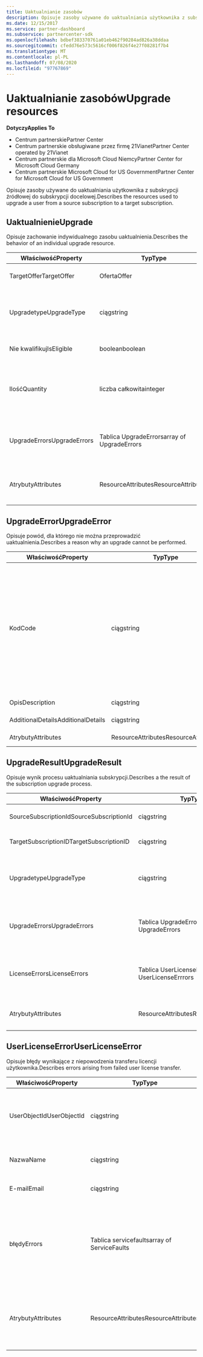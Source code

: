 ```yaml
---
title: Uaktualnianie zasobów
description: Opisuje zasoby używane do uaktualniania użytkownika z subskrypcji źródłowej do subskrypcji docelowej.
ms.date: 12/15/2017
ms.service: partner-dashboard
ms.subservice: partnercenter-sdk
ms.openlocfilehash: bdbef383370761a01eb462f90284ad826a38ddaa
ms.sourcegitcommit: cfedd76e573c5616cf006f826f4e27f08281f7b4
ms.translationtype: MT
ms.contentlocale: pl-PL
ms.lasthandoff: 07/08/2020
ms.locfileid: "97767869"
---
```

# <a name="upgrade-resources"></a><span data-ttu-id="a0623-103">Uaktualnianie zasobów</span><span class="sxs-lookup"><span data-stu-id="a0623-103">Upgrade resources</span></span>

<span data-ttu-id="a0623-104">**Dotyczy**</span><span class="sxs-lookup"><span data-stu-id="a0623-104">**Applies To**</span></span>

- <span data-ttu-id="a0623-105">Centrum partnerskie</span><span class="sxs-lookup"><span data-stu-id="a0623-105">Partner Center</span></span>
- <span data-ttu-id="a0623-106">Centrum partnerskie obsługiwane przez firmę 21Vianet</span><span class="sxs-lookup"><span data-stu-id="a0623-106">Partner Center operated by 21Vianet</span></span>
- <span data-ttu-id="a0623-107">Centrum partnerskie dla Microsoft Cloud Niemcy</span><span class="sxs-lookup"><span data-stu-id="a0623-107">Partner Center for Microsoft Cloud Germany</span></span>
- <span data-ttu-id="a0623-108">Centrum partnerskie Microsoft Cloud for US Government</span><span class="sxs-lookup"><span data-stu-id="a0623-108">Partner Center for Microsoft Cloud for US Government</span></span>

<span data-ttu-id="a0623-109">Opisuje zasoby używane do uaktualniania użytkownika z subskrypcji źródłowej do subskrypcji docelowej.</span><span class="sxs-lookup"><span data-stu-id="a0623-109">Describes the resources used to upgrade a user from a source subscription to a target subscription.</span></span>

## <a name="upgrade"></a><span data-ttu-id="a0623-110">Uaktualnienie</span><span class="sxs-lookup"><span data-stu-id="a0623-110">Upgrade</span></span>

<span data-ttu-id="a0623-111">Opisuje zachowanie indywidualnego zasobu uaktualnienia.</span><span class="sxs-lookup"><span data-stu-id="a0623-111">Describes the behavior of an individual upgrade resource.</span></span>

| <span data-ttu-id="a0623-112">Właściwość</span><span class="sxs-lookup"><span data-stu-id="a0623-112">Property</span></span>      | <span data-ttu-id="a0623-113">Typ</span><span class="sxs-lookup"><span data-stu-id="a0623-113">Type</span></span>                   | <span data-ttu-id="a0623-114">Opis</span><span class="sxs-lookup"><span data-stu-id="a0623-114">Description</span></span>                                                                                  |
|---------------|------------------------|----------------------------------------------------------------------------------------------|
| <span data-ttu-id="a0623-115">TargetOffer</span><span class="sxs-lookup"><span data-stu-id="a0623-115">TargetOffer</span></span>   | <span data-ttu-id="a0623-116">Oferta</span><span class="sxs-lookup"><span data-stu-id="a0623-116">Offer</span></span>                  | <span data-ttu-id="a0623-117">Oferta subskrypcji docelowej.</span><span class="sxs-lookup"><span data-stu-id="a0623-117">The offer of the target subscription.</span></span>                                                        |
| <span data-ttu-id="a0623-118">Upgradetype</span><span class="sxs-lookup"><span data-stu-id="a0623-118">UpgradeType</span></span>   | <span data-ttu-id="a0623-119">ciąg</span><span class="sxs-lookup"><span data-stu-id="a0623-119">string</span></span>                 | <span data-ttu-id="a0623-120">Typ uaktualnienia: "none", "upgrade \_ Only" lub "upgrade \_ with \_ License \_ transfer".</span><span class="sxs-lookup"><span data-stu-id="a0623-120">The type of upgrade: "none", "upgrade\_only", or "upgrade\_with\_license\_transfer".</span></span>         |
| <span data-ttu-id="a0623-121">Nie kwalifikuj</span><span class="sxs-lookup"><span data-stu-id="a0623-121">IsEligible</span></span>    | <span data-ttu-id="a0623-122">boolean</span><span class="sxs-lookup"><span data-stu-id="a0623-122">boolean</span></span>                | <span data-ttu-id="a0623-123">Określa, czy można wykonać uaktualnienie.</span><span class="sxs-lookup"><span data-stu-id="a0623-123">Identifies if the upgrade can be performed.</span></span>                                                  |
| <span data-ttu-id="a0623-124">Ilość</span><span class="sxs-lookup"><span data-stu-id="a0623-124">Quantity</span></span>      | <span data-ttu-id="a0623-125">liczba całkowita</span><span class="sxs-lookup"><span data-stu-id="a0623-125">integer</span></span>                | <span data-ttu-id="a0623-126">Oszacowanie ilości nowej oferty do zakupu.</span><span class="sxs-lookup"><span data-stu-id="a0623-126">The quantify of the new offer to be purchased.</span></span> <span data-ttu-id="a0623-127">Wartość domyślna to liczba dla subskrypcji źródłowej.</span><span class="sxs-lookup"><span data-stu-id="a0623-127">Defaults to the source subscription quantity.</span></span> |
| <span data-ttu-id="a0623-128">UpgradeErrors</span><span class="sxs-lookup"><span data-stu-id="a0623-128">UpgradeErrors</span></span> | <span data-ttu-id="a0623-129">Tablica UpgradeErrors</span><span class="sxs-lookup"><span data-stu-id="a0623-129">array of UpgradeErrors</span></span> | <span data-ttu-id="a0623-130">Powody, dla których nie można przeprowadzić uaktualnienia, jeśli ma to zastosowanie.</span><span class="sxs-lookup"><span data-stu-id="a0623-130">Reasons the upgrade cannot be performed, if applicable.</span></span>                                      |
| <span data-ttu-id="a0623-131">Atrybuty</span><span class="sxs-lookup"><span data-stu-id="a0623-131">Attributes</span></span>    | <span data-ttu-id="a0623-132">ResourceAttributes</span><span class="sxs-lookup"><span data-stu-id="a0623-132">ResourceAttributes</span></span>     | <span data-ttu-id="a0623-133">Atrybuty metadanych odpowiadające uaktualnieniu.</span><span class="sxs-lookup"><span data-stu-id="a0623-133">The metadata attributes corresponding to the upgrade.</span></span>                                        |

## <a name="upgradeerror"></a><span data-ttu-id="a0623-134">UpgradeError</span><span class="sxs-lookup"><span data-stu-id="a0623-134">UpgradeError</span></span>

<span data-ttu-id="a0623-135">Opisuje powód, dla którego nie można przeprowadzić uaktualnienia.</span><span class="sxs-lookup"><span data-stu-id="a0623-135">Describes a reason why an upgrade cannot be performed.</span></span>

| <span data-ttu-id="a0623-136">Właściwość</span><span class="sxs-lookup"><span data-stu-id="a0623-136">Property</span></span>          | <span data-ttu-id="a0623-137">Typ</span><span class="sxs-lookup"><span data-stu-id="a0623-137">Type</span></span>               | <span data-ttu-id="a0623-138">Opis</span><span class="sxs-lookup"><span data-stu-id="a0623-138">Description</span></span>                                                                                                                                                                                                                                                                                                                                                                                     |
|-------------------|--------------------|-------------------------------------------------------------------------------------------------------------------------------------------------------------------------------------------------------------------------------------------------------------------------------------------------------------------------------------------------------------------------------------------------|
| <span data-ttu-id="a0623-139">Kod</span><span class="sxs-lookup"><span data-stu-id="a0623-139">Code</span></span>              | <span data-ttu-id="a0623-140">ciąg</span><span class="sxs-lookup"><span data-stu-id="a0623-140">string</span></span>             | <span data-ttu-id="a0623-141">Kod błędu związany z problemem: "inne", " \_ wyłączono uprawnienia administratora delegowanego" \_ \_ , " \_ stan subskrypcji \_ \_ nieaktywny", "typy usługi powodującej konflikt \_ \_ ", "konflikty współbieżności", "wymagane przez użytkownika nie znaleziono", "subskrypcja nie została \_ \_ \_ \_ \_ \_ \_ \_ \_ \_ \_ \_ \_ \_ \_ \_ zainicjowana" lub "subskrypcja \_ \_ Nieudostępniana".</span><span class="sxs-lookup"><span data-stu-id="a0623-141">The error code associated with the issue: "other", "delegated\_admin\_permissions\_disabled", "subscription\_status\_not\_active", "conflicting\_service\_types", "concurrency\_conflicts", "user\_context\_required", "subscription\_add\_ons\_present", "subscription\_does\_not\_have\_any\_upgrade\_paths", "subscription\_target\_offer\_not\_found", or "subscription\_not\_provisioned".</span></span> |
| <span data-ttu-id="a0623-142">Opis</span><span class="sxs-lookup"><span data-stu-id="a0623-142">Description</span></span>       | <span data-ttu-id="a0623-143">ciąg</span><span class="sxs-lookup"><span data-stu-id="a0623-143">string</span></span>             | <span data-ttu-id="a0623-144">Przyjazny tekst opisujący błąd.</span><span class="sxs-lookup"><span data-stu-id="a0623-144">Friendly text describing the error.</span></span>                                                                                                                                                                                                                                                                                                                                                             |
| <span data-ttu-id="a0623-145">AdditionalDetails</span><span class="sxs-lookup"><span data-stu-id="a0623-145">AdditionalDetails</span></span> | <span data-ttu-id="a0623-146">ciąg</span><span class="sxs-lookup"><span data-stu-id="a0623-146">string</span></span>             | <span data-ttu-id="a0623-147">Dodatkowe szczegóły dotyczące błędu.</span><span class="sxs-lookup"><span data-stu-id="a0623-147">Additional details regarding the error.</span></span>                                                                                                                                                                                                                                                                                                                                                         |
| <span data-ttu-id="a0623-148">Atrybuty</span><span class="sxs-lookup"><span data-stu-id="a0623-148">Attributes</span></span>        | <span data-ttu-id="a0623-149">ResourceAttributes</span><span class="sxs-lookup"><span data-stu-id="a0623-149">ResourceAttributes</span></span> | <span data-ttu-id="a0623-150">Atrybuty metadanych odpowiadające błędowi.</span><span class="sxs-lookup"><span data-stu-id="a0623-150">The metadata attributes corresponding to the error.</span></span>                                                                                                                                                                                                                                                                                                                                             |

## <a name="upgraderesult"></a><span data-ttu-id="a0623-151">UpgradeResult</span><span class="sxs-lookup"><span data-stu-id="a0623-151">UpgradeResult</span></span>

<span data-ttu-id="a0623-152">Opisuje wynik procesu uaktualniania subskrypcji.</span><span class="sxs-lookup"><span data-stu-id="a0623-152">Describes a the result of the subscription upgrade process.</span></span>

| <span data-ttu-id="a0623-153">Właściwość</span><span class="sxs-lookup"><span data-stu-id="a0623-153">Property</span></span>             | <span data-ttu-id="a0623-154">Typ</span><span class="sxs-lookup"><span data-stu-id="a0623-154">Type</span></span>                        | <span data-ttu-id="a0623-155">Opis</span><span class="sxs-lookup"><span data-stu-id="a0623-155">Description</span></span>                                                                          |
|----------------------|-----------------------------|--------------------------------------------------------------------------------------|
| <span data-ttu-id="a0623-156">SourceSubscriptionId</span><span class="sxs-lookup"><span data-stu-id="a0623-156">SourceSubscriptionId</span></span> | <span data-ttu-id="a0623-157">ciąg</span><span class="sxs-lookup"><span data-stu-id="a0623-157">string</span></span>                      | <span data-ttu-id="a0623-158">Identyfikator subskrypcji źródłowej.</span><span class="sxs-lookup"><span data-stu-id="a0623-158">The identifier of the source subscription.</span></span>                                           |
| <span data-ttu-id="a0623-159">TargetSubscriptionID</span><span class="sxs-lookup"><span data-stu-id="a0623-159">TargetSubscriptionID</span></span> | <span data-ttu-id="a0623-160">ciąg</span><span class="sxs-lookup"><span data-stu-id="a0623-160">string</span></span>                      | <span data-ttu-id="a0623-161">Identyfikator subskrypcji docelowej.</span><span class="sxs-lookup"><span data-stu-id="a0623-161">The identifier of the target subscription.</span></span>                                           |
| <span data-ttu-id="a0623-162">Upgradetype</span><span class="sxs-lookup"><span data-stu-id="a0623-162">UpgradeType</span></span>          | <span data-ttu-id="a0623-163">ciąg</span><span class="sxs-lookup"><span data-stu-id="a0623-163">string</span></span>                      | <span data-ttu-id="a0623-164">Typ uaktualnienia: "none", "upgrade \_ Only" lub "upgrade \_ with \_ License \_ transfer".</span><span class="sxs-lookup"><span data-stu-id="a0623-164">The type of upgrade: "none", "upgrade\_only", or "upgrade\_with\_license\_transfer".</span></span> |
| <span data-ttu-id="a0623-165">UpgradeErrors</span><span class="sxs-lookup"><span data-stu-id="a0623-165">UpgradeErrors</span></span>        | <span data-ttu-id="a0623-166">Tablica UpgradeErrors</span><span class="sxs-lookup"><span data-stu-id="a0623-166">array of UpgradeErrors</span></span>      | <span data-ttu-id="a0623-167">Napotkano błędy podczas próby przeprowadzenia uaktualnienia, jeśli ma to zastosowanie.</span><span class="sxs-lookup"><span data-stu-id="a0623-167">Errors encountered while attemption to perform the upgrade, if applicable.</span></span>           |
| <span data-ttu-id="a0623-168">LicenseErrors</span><span class="sxs-lookup"><span data-stu-id="a0623-168">LicenseErrors</span></span>        | <span data-ttu-id="a0623-169">Tablica UserLicenseErrrors</span><span class="sxs-lookup"><span data-stu-id="a0623-169">array of UserLicenseErrrors</span></span> | <span data-ttu-id="a0623-170">Napotkano błędy podczas próby migracji licencji użytkowników, jeśli ma to zastosowanie.</span><span class="sxs-lookup"><span data-stu-id="a0623-170">Errors encountered while attempted to migrate user licenses, if applicable.</span></span>          |
| <span data-ttu-id="a0623-171">Atrybuty</span><span class="sxs-lookup"><span data-stu-id="a0623-171">Attributes</span></span>           | <span data-ttu-id="a0623-172">ResourceAttributes</span><span class="sxs-lookup"><span data-stu-id="a0623-172">ResourceAttributes</span></span>          | <span data-ttu-id="a0623-173">Atrybuty metadanych odpowiadające licencji.</span><span class="sxs-lookup"><span data-stu-id="a0623-173">The metadata attributes corresponding to the license.</span></span>                                |

## <a name="userlicenseerror"></a><span data-ttu-id="a0623-174">UserLicenseError</span><span class="sxs-lookup"><span data-stu-id="a0623-174">UserLicenseError</span></span>

<span data-ttu-id="a0623-175">Opisuje błędy wynikające z niepowodzenia transferu licencji użytkownika.</span><span class="sxs-lookup"><span data-stu-id="a0623-175">Describes errors arising from failed user license transfer.</span></span>

| <span data-ttu-id="a0623-176">Właściwość</span><span class="sxs-lookup"><span data-stu-id="a0623-176">Property</span></span>     | <span data-ttu-id="a0623-177">Typ</span><span class="sxs-lookup"><span data-stu-id="a0623-177">Type</span></span>                   | <span data-ttu-id="a0623-178">Opis</span><span class="sxs-lookup"><span data-stu-id="a0623-178">Description</span></span>                                                               |
|--------------|------------------------|---------------------------------------------------------------------------|
| <span data-ttu-id="a0623-179">UserObjectId</span><span class="sxs-lookup"><span data-stu-id="a0623-179">UserObjectId</span></span> | <span data-ttu-id="a0623-180">ciąg</span><span class="sxs-lookup"><span data-stu-id="a0623-180">string</span></span>                 | <span data-ttu-id="a0623-181">Unikatowy zidentyfikowany obiekt użytkownika.</span><span class="sxs-lookup"><span data-stu-id="a0623-181">The unique identified of the user object.</span></span>                                 |
| <span data-ttu-id="a0623-182">Nazwa</span><span class="sxs-lookup"><span data-stu-id="a0623-182">Name</span></span>         | <span data-ttu-id="a0623-183">ciąg</span><span class="sxs-lookup"><span data-stu-id="a0623-183">string</span></span>                 | <span data-ttu-id="a0623-184">Nazwa użytkownika.</span><span class="sxs-lookup"><span data-stu-id="a0623-184">The name of the user.</span></span>                                                     |
| <span data-ttu-id="a0623-185">E-mail</span><span class="sxs-lookup"><span data-stu-id="a0623-185">Email</span></span>        | <span data-ttu-id="a0623-186">ciąg</span><span class="sxs-lookup"><span data-stu-id="a0623-186">string</span></span>                 | <span data-ttu-id="a0623-187">adres e-mail użytkownika.</span><span class="sxs-lookup"><span data-stu-id="a0623-187">The email of the user.</span></span>                                                    |
| <span data-ttu-id="a0623-188">błędy</span><span class="sxs-lookup"><span data-stu-id="a0623-188">Errors</span></span>       | <span data-ttu-id="a0623-189">Tablica servicefaults</span><span class="sxs-lookup"><span data-stu-id="a0623-189">array of ServiceFaults</span></span> | <span data-ttu-id="a0623-190">Lista wyjątków zgłoszonych podczas próby przeprowadzenia transferu licencji użytkownika.</span><span class="sxs-lookup"><span data-stu-id="a0623-190">A list of exceptions thrown when trying to perform user license transfer.</span></span> |
| <span data-ttu-id="a0623-191">Atrybuty</span><span class="sxs-lookup"><span data-stu-id="a0623-191">Attributes</span></span>   | <span data-ttu-id="a0623-192">ResourceAttributes</span><span class="sxs-lookup"><span data-stu-id="a0623-192">ResourceAttributes</span></span>     | <span data-ttu-id="a0623-193">Atrybuty metadanych odpowiadające licencji.</span><span class="sxs-lookup"><span data-stu-id="a0623-193">The metadata attributes corresponding to the license.</span></span>                     |


